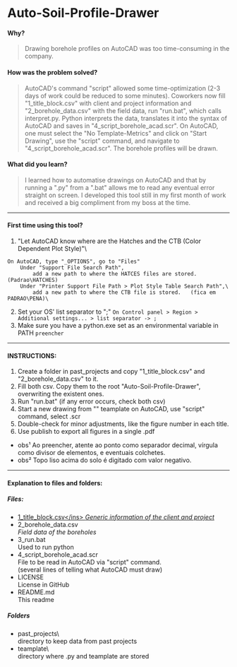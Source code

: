 # Auto-Soil-Profile-Drawer
#### Why?
> Drawing borehole profiles on AutoCAD was too time-consuming in the company. 
#### How was the problem solved?
> AutoCAD's command "script" allowed some time-optimization (2-3 days of work could be reduced to some minutes). Coworkers now fill "1_title_block.csv" with client and project information and "2_borehole_data.csv" with the field data, run "run.bat", which calls interpret.py. Python interprets the data, translates it into the syntax of AutoCAD and saves in "4_script_borehole_acad.scr". On AutoCAD, one must select the "No Template-Metrics" and click on "Start Drawing", use the "script" command, and navigate to "4_script_borehole_acad.scr". The borehole profiles will be drawn.
#### What did you learn?
> I learned how to automatise drawings on AutoCAD and that by running a ".py" from a ".bat" allows me to read any eventual error straight on screen. I developed this tool still in my first month of work and received a big compliment from my boss at the time.
---
#### First time using this tool?
1. "Let AutoCAD know where are the Hatches and the CTB (Color Dependent Plot Style)"\
```
On AutoCAD, type "_OPTIONS", go to "Files"
    Under "Support File Search Path",
        add a new path to where the HATCES files are stored. (Padrao\HATCHES)
    Under "Printer Support File Path > Plot Style Table Search Path",\
        add a new path to where the CTB file is stored.   (fica em PADRAO\PENA)\	
```
2. Set your OS' list separator to ";"
```On Control panel > Region > Additional settings... > list separator -> ;```
3. Make sure you have a python.exe set as an environmental variable in PATH
``` preencher ```
---
#### INSTRUCTIONS:
1. Create a folder in past_projects and copy "1_title_block.csv" and "2_borehole_data.csv" to it.
2. Fill both csv. Copy them to the root "Auto-Soil-Profile-Drawer\", overwriting the existent ones.
3. Run "run.bat" (if any error occurs, check both csv)
4. Start a new drawing from "" teamplate on AutoCAD, use "script" command, select .scr
5. Double-check for minor adjustments, like the figure number in each title.
6. Use publish to export all figures in a single .pdf
- obs¹ Ao preencher, atente ao ponto como separador decimal, vírgula como divisor de elementos, e eventuais colchetes.
- obs² Topo liso acima do solo é digitado com valor negativo.

---
#### Explanation to files and folders:
##### Files:
- <ins>1_title_block.csv\</ins>
_Generic information of the client and project_
- 2_borehole_data.csv\
_Field data of the boreholes_
- 3_run.bat\
Used to run python
- 4_script_borehole_acad.scr\
File to be read in AutoCAD via "script" command.\
(several lines of telling what AutoCAD must draw)
- LICENSE\
License in GitHub
- README.md\
This readme
##### Folders
- past_projects\\\
directory to keep data from past projects
- teamplate\\\
directory where .py and teamplate are stored